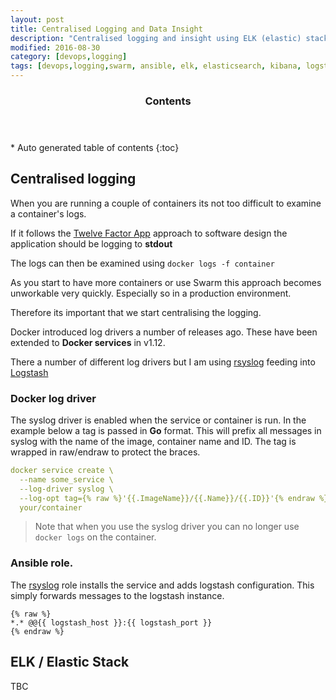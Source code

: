 ```yaml
---
layout: post
title: Centralised Logging and Data Insight
description: "Centralised logging and insight using ELK (elastic) stack"
modified: 2016-08-30
category: [devops,logging]
tags: [devops,logging,swarm, ansible, elk, elasticsearch, kibana, logstash,rsyslog]
---
```


<section>
  <header>
    <h3>Contents</h3>
  </header>
<div id="drawer" markdown="1">
*  Auto generated table of contents
{:toc}
</div>
</section><!-- /#table-of-contents -->


## Centralised logging

When you are running a couple of containers its not too difficult to examine a container's logs.

If it follows the [Twelve Factor App](https://12factor.net/) approach to software design the application should be logging to **stdout**

The logs can then be examined using ```docker logs -f container```

As you start to have more containers or use Swarm this approach becomes unworkable very quickly. Especially so in a production environment.

Therefore its important that we start centralising the logging.

Docker introduced log drivers a number of releases ago. These have been extended to **Docker services** in v1.12.

There a number of different log drivers but I am using [rsyslog](http://www.rsyslog.com/) feeding into [Logstash](https://www.elastic.co/products/logstash)

### Docker log driver

The syslog driver is enabled when the service or container is run. In the example below a tag is passed in **Go** format. This will prefix all messages in syslog with the name of the image, container name and ID. The tag is wrapped in raw/endraw to protect the braces.

```yaml
docker service create \
  --name some_service \
  --log-driver syslog \
  --log-opt tag={% raw %}'{{.ImageName}}/{{.Name}}/{{.ID}}'{% endraw %} \
  your/container
```

> Note that when you use the syslog driver you can no longer use ```docker logs``` on the container.

### Ansible role.

The [rsyslog](https://github.com/jamesdmorgan/vagrant-ansible-docker-swarm/tree/master/ansible/roles/rsyslog) role installs the service and adds logstash configuration. This simply forwards messages to the logstash instance.

```
{% raw %}
*.* @@{{ logstash_host }}:{{ logstash_port }}
{% endraw %}
```

## ELK / Elastic Stack

TBC


